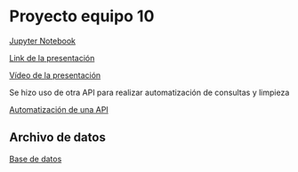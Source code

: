 # Proyecto equipo 10

[Jupyter Notebook]()

[Link de la presentación]()

[Vídeo de la presentación]()

Se hizo uso de otra API para realizar automatización de consultas y limpieza

[Automatización de una API]()

## Archivo de datos

[Base de datos]()

